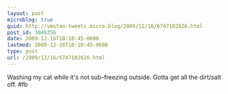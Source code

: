 ```yaml
---
layout: post
microblog: true
guid: http://vmstan-tweets.micro.blog/2009/12/16/6747102826.html
post_id: 3049356
date: 2009-12-16T18:10:45-0600
lastmod: 2009-12-16T18:10:45-0600
type: post
url: /2009/12/16/6747102826.html
---
```

Washing my cat while it's not sub-freezing outside. Gotta get all the dirt/salt off. #fb
